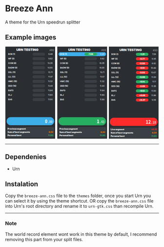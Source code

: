 # Breeze Ann
A theme for the Urn speedrun splitter

## Example images
![](assets/urn-ex.png)

---

## Dependenies
- Urn

## Instalation
Copy the `breeze-ann.css` file to the `themes` folder, once you start Urn you can select it by using the theme shortcut.
OR copy the `breeze-ann.css` file into Urn's root directory and rename it to `urn-gtk.css` than recompile Urn.

---

### Note
The world record element wont work in this theme by default, I recommend removing this part from your split files.
